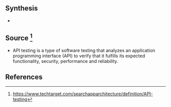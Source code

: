 ## Synthesis
- 
## Source [^1]
- API testing is a type of software testing that analyzes an application programming interface (API) to verify that it fulfills its expected functionality, security, performance and reliability.
## References

[^1]: https://www.techtarget.com/searchapparchitecture/definition/API-testing